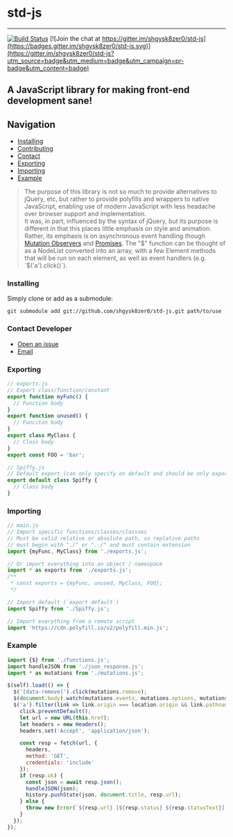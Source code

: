 # std-js

- - -

[![Build Status](https://travis-ci.org/shgysk8zer0/std-js.svg?branch=master)](https://travis-ci.org/shgysk8zer0/std-js)
[![Join the chat at https://gitter.im/shgysk8zer0/std-js](https://badges.gitter.im/shgysk8zer0/std-js.svg)](https://gitter.im/shgysk8zer0/std-js?utm_source=badge&utm_medium=badge&utm_campaign=pr-badge&utm_content=badge)

## A JavaScript library for making front-end development sane!

## Navigation
- [Installing](#installing)
- [Contributing](./CONTRIBUTING.md)
- [Contact](#contact-developer)
- [Exporting](#exporting)
- [Importing](#importing)
- [Example](#example)

> The purpose of this library is not so much to provide alternatives to jQuery, etc,
> but rather to provide polyfills and wrappers to native JavaScript, enabling use
> of modern JavaScript with less headache over browser support and implementation.  
> It was, in part, influenced by the syntax of jQuery, but its purpose is different
> in that this places little emphasis on style and animation. Rather, its
> emphasis is on asynchronous event handling though [Mutation Observers](https://developer.mozilla.org/en-US/docs/Web/API/MutationObserver)
> and [Promises](https://developer.mozilla.org/en-US/docs/Mozilla/JavaScript_code_modules/Promise.jsm/Promise).
> The "$" function can be thought of as a NodeList converted into an array, with
> a few Element methods that will be run on each element, as well as event handlers
> (e.g. `$('a').click()`).

### Installing
Simply clone or add as a submodule:

`git submodule add git://github.com/shgysk8zer0/std-js.git path/to/use`

### Contact Developer
- [Open an issue](https://github.com/shgysk8zer0/std-js/issues)
- [Email](mailto:shgysk8zer0@gmail.com?subject=std-js)

### Exporting
```js
// exports.js
// Export class/function/constant
export function myFunc() {
  // Function body
}
export function unused() {
  // Funciton body
}
export class MyClass {
  // Class body
}
export const FOO = 'bar';
```

```js
// Spiffy.js
// Default export (can only specify on default and should be only export)
export default class Spiffy {
  // Class body
}
```
### Importing
```js
// main.js
// Import specific functions/classes/classses
// Must be valid relative or absolute path, so replative paths
// must begin with "./" or "../" and must contain extension
import {myFunc, MyClass} from './exports.js';

// Or import everything into an object / namespace
import * as exports from './exports.js';
/**
 * const exports = {myFunc, unused, MyClass, FOO};
 */

// Import default (`export default`)
import Spiffy from './Spiffy.js';

// Import everything from a remote script
import 'https://cdn.polyfill.io/v2/polyfill.min.js';
```

### Example
```js
import {$} from './functions.js';
import handleJSON from './json_response.js';
import * as mutations from './mutations.js';

$(self).load(() => {
  $('[data-remove]').click(mutations.remove);
  $(document.body).watch(mutations.events, mutations.options, mutations.filter);
  $('a').filter(link => link.origin === location.origin && link.pathname !== location.pathname).click(async function(click) => {
    click.preventDefault();
    let url = new URL(this.href);
    let headers = new Headers();
    headers.set('Accept', 'application/json');

    const resp = fetch(url, {
      headers,
      method: 'GET',
      credentials: 'include'
    });
    if (resp.ok) {
      const json = await resp.json();
      handleJSON(json);
      history.pushState(json, document.title, resp.url);
    } else {
      throw new Error(`${resp.url} [${resp.status} ${resp.statusText}]`);
    }
  });
});
```
